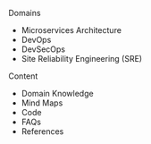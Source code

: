 Domains
* Microservices Architecture
* DevOps
* DevSecOps
* Site Reliability Engineering (SRE)

Content
* Domain Knowledge
* Mind Maps
* Code 
* FAQs
* References
